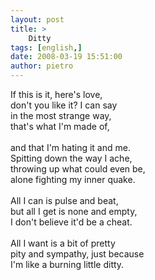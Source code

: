 ```yaml
---
layout: post
title: >
    Ditty
tags: [english,]
date: 2008-03-19 15:51:00
author: pietro
---
```

If this is it, here's love,<br/>don't you like it? I can say<br/>in the most strange way,<br/>that's what I'm made of,<br/><br/>and that I'm hating it and me.<br/>Spitting down the way I ache,<br/>throwing up what could even be,<br/>alone fighting my inner quake.<br/><br/>All I can is pulse and beat,<br/>but all I get is none and empty,<br/>I don't believe it'd be a cheat.<br/><br/>All I want is a bit of pretty<br/>pity and sympathy, just because<br/>I'm like a burning little ditty.
